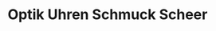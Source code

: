 ---
title: "Optik Uhren Schmuck Scheer"
url: /huellhorst/optik-uhren-schmuck-scheer/
shop: Optiker
---